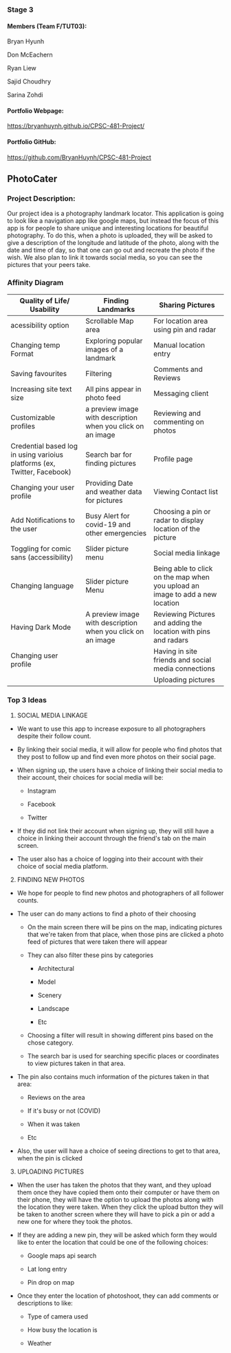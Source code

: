

### Stage 3

#### Members (Team F/TUT03):  

Bryan Hyunh 

Don McEachern 

Ryan Liew 

Sajid Choudhry 

Sarina Zohdi 

  

#### Portfolio Webpage:  

https://bryanhuynh.github.io/CPSC-481-Project/ 

#### Portfolio GitHub: 

https://github.com/BryanHuynh/CPSC-481-Project 


## PhotoCater

### Project Description: 

Our project idea is a photography landmark locator. This application is going to look like a navigation app like google maps, but instead the focus of this app is for people to share unique and interesting locations for beautiful photography. To do this, when a photo is uploaded, they will be asked to give a description of the longitude and latitude of the photo, along with the date and time of day, so that one can go out and recreate the photo if the wish. We also plan to link it towards social media, so you can see the pictures that your peers take. 


### Affinity Diagram 


| Quality of Life/ Usability | Finding Landmarks | Sharing Pictures |
|---|---|---|
| acessibility option | Scrollable Map area | For location area using pin and radar|
| Changing temp Format | Exploring popular images of a landmark | Manual location entry |
| Saving favourites | Filtering | Comments and Reviews |
| Increasing site text size | All pins appear in photo feed | Messaging client |
| Customizable profiles | a preview image with description when you click on an image | Reviewing and commenting on photos |
| Credential based log in using varioius platforms (ex, Twitter, Facebook) | Search bar for finding pictures | Profile page |
| Changing your user profile | Providing Date and weather data for pictures | Viewing Contact list |
| Add Notifications to the user | Busy Alert for covid-19 and other emergencies | Choosing a pin or radar to display location of the picture |
| Toggling for comic sans (accessibility) | Slider picture menu | Social media linkage |
| Changing language | Slider picture Menu | Being able to click on the map when you upload an image to add a new location |
| Having Dark Mode | A preview image with description when you click on an image | Reviewing Pictures and adding the location with pins and radars |
| Changing user profile | | Having in site friends and social media connections | 
| | | Uploading pictures |

### Top 3 Ideas

1. SOCIAL MEDIA LINKAGE 

- We want to use this app to increase exposure to all photographers despite their follow count.  

- By linking their social media, it will allow for people who find photos that they post to follow up and find even more photos on their social page.  

- When signing up, the users have a choice of linking their social media to their account, their choices for social media will be: 

    - Instagram 

    - Facebook 

    - Twitter 

- If they did not link their account when signing up, they will still have a choice in linking their account through the friend's tab on the main screen. 

- The user also has a choice of logging into their account with their choice of social media platform. 

2. FINDING NEW PHOTOS 

- We hope for people to find new photos and photographers of all follower counts.  

- The user can do many actions to find a photo of their choosing 

    - On the main screen there will be pins on the map, indicating pictures that we're taken from that place, when those pins are clicked a photo feed of pictures that were taken there will appear 

    - They can also filter these pins by categories 

        - Architectural 

        - Model 

        - Scenery 

        - Landscape 

        - Etc 

    - Choosing a filter will result in showing different pins based on the chose category. 

    - The search bar is used for searching specific places or coordinates to view pictures taken in that area. 

- The pin also contains much information of the pictures taken in that area: 

    - Reviews on the area 

    - If it's busy or not (COVID) 

    - When it was taken 

    - Etc 

- Also, the user will have a choice of seeing directions to get to that area, when the pin is clicked 

3. UPLOADING PICTURES 

- When the user has taken the photos that they want, and they upload them once they have copied them onto their computer or have them on their phone, they will have the option to upload the photos along with the location they were taken. When they click the upload button they will be taken to another screen where they will have to pick a pin or add a new one for where they took the photos. 

- If they are adding a new pin, they will be asked which form they would like to enter the location that could be one of the following choices: 

    - Google maps api search 

    - Lat long entry 

    - Pin drop on map  

- Once they enter the location of photoshoot, they can add comments or descriptions to like: 

    - Type of camera used  

    - How busy the location is  

    - Weather 

 